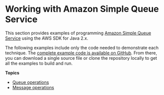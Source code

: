 # Working with Amazon Simple Queue Service<a name="examples-sqs"></a>

This section provides examples of programming [Amazon Simple Queue Service](http://aws.amazon.com/sqs/) using the AWS SDK for Java 2\.x\.

The following examples include only the code needed to demonstrate each technique\. The [complete example code is available on GitHub](https://github.com/awsdocs/aws-doc-sdk-examples/tree/master/javav2)\. From there, you can download a single source file or clone the repository locally to get all the examples to build and run\.

**Topics**
+ [Queue operations](examples-sqs-message-queues.md)
+ [Message operations](examples-sqs-messages.md)